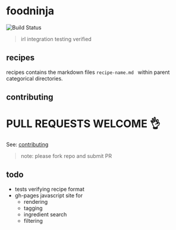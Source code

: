 # foodninja

![Build Status](https://travis-ci.org/jawsome/foodninja.svg?branch=master)

>
> irl integration testing verified
>


## recipes

recipes contains the markdown files `recipe-name.md ` within parent categorical directories.


## contributing

# PULL REQUESTS WELCOME :ok_hand:

See: [contributing](CONTRIBUTING.md)
> note: please fork repo and submit PR


## todo

* tests verifying recipe format
* gh-pages javascript site for
  * rendering
  * tagging
  * ingredient search
  * filtering
